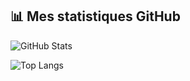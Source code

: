 ## 📊 Mes statistiques GitHub

<!-- Stats générales -->
![GitHub Stats](https://github-readme-stats.vercel.app/api?username=Wishk6&show_icons=true&theme=dracula&count_private=true&hide_border=true&include_all_commits=true&cache_seconds=86400)

<!-- Langages les plus utilisés -->
![Top Langs](https://github-readme-stats.vercel.app/api/top-langs/?username=Wishk6&layout=compact&theme=dracula)
